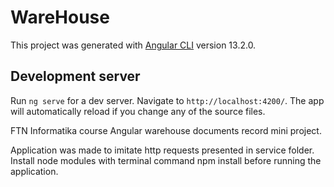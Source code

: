 # WareHouse

This project was generated with [Angular CLI](https://github.com/angular/angular-cli) version 13.2.0.

## Development server

Run `ng serve` for a dev server. Navigate to `http://localhost:4200/`. The app will automatically reload if you change any of the source files.

FTN Informatika course Angular warehouse documents record mini project.

Application was made to imitate http requests presented in service folder.
Install node modules with terminal command npm install before running the application.

